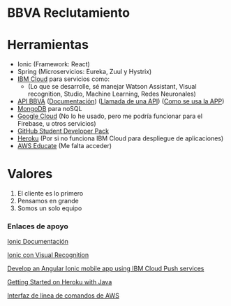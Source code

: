 # BBVA Reclutamiento

# Herramientas
* Ionic (Framework: React)
* Spring (Microservicios: Eureka, Zuul y Hystrix)
* [IBM Cloud](https://cloud.ibm.com/login) para servicios como:
    * (Lo que se desarrolle, sé manejar Watson Assistant, Visual recognition, Studio, Machine Learning, Redes Neuronales)
* [API BBVA](https://www.bbvaapimarket.com/login) ([Documentación](https://s3-eu-west-1.amazonaws.com/static.bbvaapimarket.com/resources/apimarket/guides/es/get_started.pdf)) ([Llamada de una API](https://s3-eu-west-1.amazonaws.com/static.bbvaapimarket.com/resources/apimarket/guides/es/api_calls.pdf)) ([Como se usa la APP](https://www.bbvaapimarket.com/how-it-works))
* [MongoDB](https://cloud.mongodb.com/user?n=%2Fv2%2F5db66cc379358e05bf7dca42&nextHash=%23clusters#/atlas/login) para noSQL
* [Google Cloud](https://cloud.google.com/) (No lo he usado, pero me podría funcionar para el Firebase, u otros servicios)
* [GitHub Student Developer Pack](https://education.github.com/pack/offers)
* [Heroku](https://id.heroku.com/login) (Por si no funciona IBM Cloud para despliegue de aplicaciones)
* [AWS Educate](https://www.awseducate.com/signin/SiteLogin) (Me falta acceder)

# Valores
1. El cliente es lo primero
2. Pensamos en grande
3. Somos un solo equipo


### Enlaces de apoyo

[Ionic Documentación](https://ionicframework.com/docs/)

[Ionic con Visual Recognition](https://www.raymondcamden.com/2015/08/05/a-real-world-app-with-ibm-bluemix-node-cordova-and-ionic)

[Develop an Angular Ionic mobile app using IBM Cloud Push services](https://www.ibm.com/developerworks/cloud/library/cl-develop-angular-ionic-mobile-applications-using-bluemix-push/index.html?fbclid=IwAR1ZkhpK5jJJKvYthed3AzSIRIYkUXDfIiCZ_BaUUjyew5Lu4Xo5IcBxtio)

[Getting Started on Heroku with Java](https://devcenter.heroku.com/articles/getting-started-with-java)

[Interfaz de línea de comandos de AWS](https://aws.amazon.com/es/cli/)